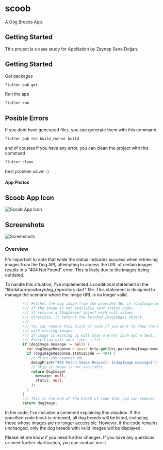 # scoob

A Dog Breeds App.

## Getting Started

This project is a case study for AppNation by Zeynep Sena Doğan.

## Getting Started
Get packages
```bash
flutter pub get
```

Run the app
```bash
flutter run
```

## Posible Errors
If you dont have generated files, you can generate them with this command
```bash
flutter pub run build_runner build
```

and of cousres if you have any error, you can clean the project with this command
```bash
flutter clean 
```
best problem solver :)


#### App Photos

## Scoob App Icon

![Scoob App Icon](https://github.com/Sena-dogan/scoob/assets/93337596/42b91871-0709-456c-a21b-8dad8b033404)


## Screenshots

![Screenshots](https://github.com/Sena-dogan/scoob/assets/93337596/3673885d-00ce-400e-a96c-6ffa3ef5db19)


### Overview

It's important to note that while the status indicates success when retrieving images from the Dog API, attempting to access the URL of certain images results in a "404 Not Found" error. This is likely due to the images being outdated.

To handle this situation, I've implemented a conditional statement in the "lib/data/repository/dog_repository.dart" file. This statement is designed to manage the scenario where the image URL is no longer valid.


```dart
        /// Fetches the dog image from the provided URL in [dogImage.message].
        /// If the image is not available (404 status code), 
        /// it returns a [DogImage] object with null values.
        /// Otherwise, it returns the fetched [DogImage] object.
        /// 
        /// You can remove this block of code if you want to show the breeds
        /// with missing images.
        /// If image is missing ui will show a error icon and a text.
        /// Everything will work fine. :))))
        if (dogImage.message != null) {
          var dogImageResponse = await http.get(Uri.parse(dogImage.message!));
          if (dogImageResponse.statusCode == 404) {
            // Print the request URL
            debugPrint("404 Fetch Image Request: ${dogImage.message}");
            // Skip if image is not available
            return DogImage(
              message: null,
              status: null,
            );
          }
        }
        /// This is the end of the block of code that you can remove!
        return dogImage;
```

In the code, I've included a comment explaining this situation. If the specified code block is removed, all dog breeds will be listed, including those whose images are no longer accessible. However, if the code remains unchanged, only the dog breeds with valid images will be displayed.

Please let me know if you need further changes. If you have any questions or need further clarification, you can contact me :)
